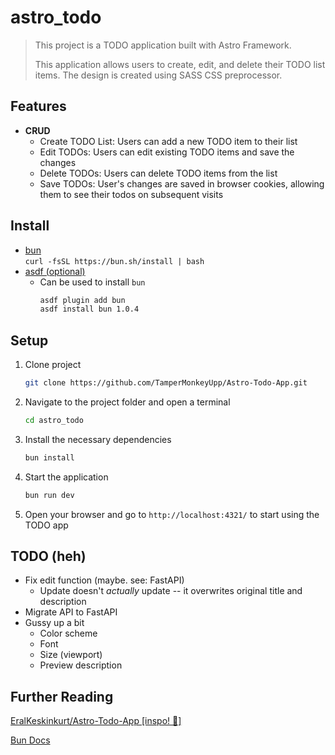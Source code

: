 # astro_todo

> This project is a TODO application built with Astro Framework. 
> 
> This application allows users to create, edit, and delete their TODO list items. The design is created using SASS CSS preprocessor.

## Features
* **CRUD**
  * Create TODO List: Users can add a new TODO item to their list
  * Edit TODOs: Users can edit existing TODO items and save the changes
  * Delete TODOs: Users can delete TODO items from the list
  * Save TODOs: User's changes are saved in browser cookies, allowing them to see their todos on subsequent visits

## Install
* [bun](https://bun.sh/docs)  
    `curl -fsSL https://bun.sh/install | bash`
* [asdf (optional)](https://asdf-vm.com/guide/getting-started.html)
  * Can be used to install `bun`
    ```bash
    asdf plugin add bun
    asdf install bun 1.0.4
    ```

## Setup
1. Clone project
    ```bash
    git clone https://github.com/TamperMonkeyUpp/Astro-Todo-App.git
    ```
2. Navigate to the project folder and open a terminal
    ```bash
    cd astro_todo
    ``` 
3. Install the necessary dependencies
    ```bash
    bun install
    ```
4. Start the application
    ```bash
    bun run dev
    ```
5. Open your browser and go to `http://localhost:4321/` to start using the TODO app

## TODO (heh)
* Fix edit function (maybe. see: FastAPI)
  * Update doesn't _actually_ update -- it overwrites original title and description 
* Migrate API to FastAPI
* Gussy up a bit
  * Color scheme
  * Font
  * Size (viewport)
  * Preview description

## Further Reading
[EralKeskinkurt/Astro-Todo-App [inspo! 🙏]](https://github.com/EralKeskinkurt/Astro-Todo-App)

[Bun Docs](https://bun.sh/docs)
